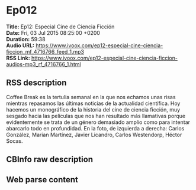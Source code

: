 # Ep012  
**Title:** Ep12: Especial Cine de Ciencia Ficción  
**Date:** Fri, 03 Jul 2015 08:25:00 +0200  
**Duration:** 59:38  
**Audio URL:** https://www.ivoox.com/ep12-especial-cine-ciencia-ficcion_mf_4716766_feed_1.mp3  
**RSS Link:** https://www.ivoox.com/ep12-especial-cine-ciencia-ficcion-audios-mp3_rf_4716766_1.html  

## RSS description
Coffee Break es la tertulia semanal en la que nos echamos unas risas mientras repasamos las últimas noticias de la actualidad científica. Hoy hacemos un monográfico de la historia del cine de ciencia ficción, muy sesgado hacia las películas que nos han resultado más llamativas porque evidentemente se trata de un género demasiado amplio como para intentar abarcarlo todo en profundidad. En la foto, de izquierda a derecha: Carlos González, Marian Martínez, Javier Licandro, Carlos Westendorp, Héctor Socas.

## CBInfo raw description


## Web parse content

